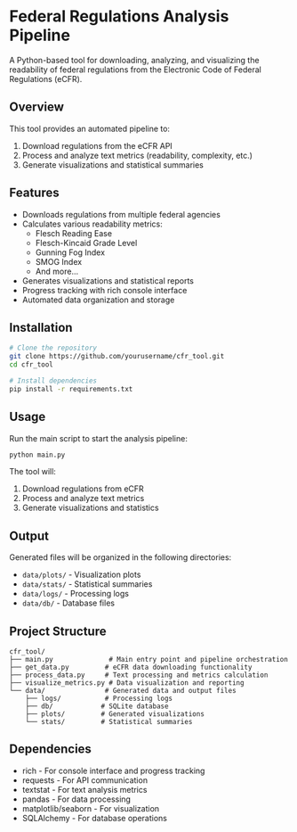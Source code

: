 # Federal Regulations Analysis Pipeline

A Python-based tool for downloading, analyzing, and visualizing the readability of federal regulations from the Electronic Code of Federal Regulations (eCFR).

## Overview

This tool provides an automated pipeline to:
1. Download regulations from the eCFR API
2. Process and analyze text metrics (readability, complexity, etc.)
3. Generate visualizations and statistical summaries

## Features

- Downloads regulations from multiple federal agencies
- Calculates various readability metrics:
  - Flesch Reading Ease
  - Flesch-Kincaid Grade Level
  - Gunning Fog Index
  - SMOG Index
  - And more...
- Generates visualizations and statistical reports
- Progress tracking with rich console interface
- Automated data organization and storage

## Installation

```bash
# Clone the repository
git clone https://github.com/yourusername/cfr_tool.git
cd cfr_tool

# Install dependencies
pip install -r requirements.txt
```

## Usage

Run the main script to start the analysis pipeline:

```bash
python main.py
```

The tool will:
1. Download regulations from eCFR
2. Process and analyze text metrics
3. Generate visualizations and statistics

## Output

Generated files will be organized in the following directories:
- `data/plots/` - Visualization plots
- `data/stats/` - Statistical summaries
- `data/logs/` - Processing logs
- `data/db/` - Database files

## Project Structure

```
cfr_tool/
├── main.py              # Main entry point and pipeline orchestration
├── get_data.py         # eCFR data downloading functionality
├── process_data.py     # Text processing and metrics calculation
├── visualize_metrics.py # Data visualization and reporting
└── data/               # Generated data and output files
    ├── logs/           # Processing logs
    ├── db/            # SQLite database
    ├── plots/         # Generated visualizations
    └── stats/         # Statistical summaries
```

## Dependencies

- rich - For console interface and progress tracking
- requests - For API communication
- textstat - For text analysis metrics
- pandas - For data processing
- matplotlib/seaborn - For visualization
- SQLAlchemy - For database operations